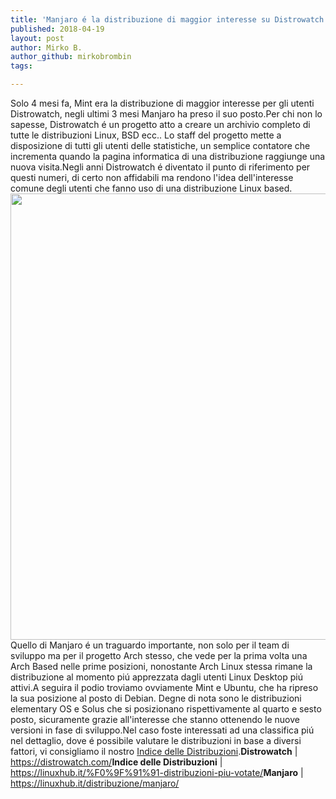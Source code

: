 ```yaml
---
title: 'Manjaro é la distribuzione di maggior interesse su Distrowatch'
published: 2018-04-19
layout: post
author: Mirko B.
author_github: mirkobrombin
tags:

---
```

Solo 4 mesi fa, Mint era la distribuzione di maggior interesse per gli utenti Distrowatch, negli ultimi 3 mesi Manjaro ha preso il suo posto.Per chi non lo sapesse, Distrowatch é un progetto atto a creare un archivio completo di tutte le distribuzioni Linux, BSD ecc.. Lo staff del progetto mette a disposizione di tutti gli utenti delle statistiche, un semplice contatore che incrementa quando la pagina informatica di una distribuzione raggiunge una nuova visita.Negli anni Distrowatch é diventato il punto di riferimento per questi numeri, di certo non affidabili ma rendono l'idea dell'interesse comune degli utenti che fanno uso di una distribuzione Linux based.<a href="https://linuxhub.it/wordpress/wp-content/uploads/2018/04/Screenshot-2018-04-19-at-13.48.04.png"><img class="aligncenter size-full wp-image-4555 size-full wp-image-380" src="https://linuxhub.it/wordpress/wp-content/uploads/2018/04/Screenshot-2018-04-19-at-13.48.04.png" alt="" width="1266" height="714" /></a>Quello di Manjaro é un traguardo importante, non solo per il team di sviluppo ma per il progetto Arch stesso, che vede per la prima volta una Arch Based nelle prime posizioni, nonostante Arch Linux stessa rimane la distribuzione al momento piú apprezzata dagli utenti Linux Desktop piú attivi.A seguira il podio troviamo ovviamente Mint e Ubuntu, che ha ripreso la sua posizione al posto di Debian. Degne di nota sono le distribuzioni elementary OS e Solus che si posizionano rispettivamente al quarto e sesto posto, sicuramente grazie all'interesse che stanno ottenendo le nuove versioni in fase di sviluppo.Nel caso foste interessati ad una classifica piú nel dettaglio, dove é possibile valutare le distribuzioni in base a diversi fattori, vi consigliamo il nostro <a href="https://linuxhub.it/%F0%9F%91%91-distribuzioni-piu-votate/">Indice delle Distribuzioni</a>.<strong>Distrowatch</strong> | <a href="https://distrowatch.com/">https://distrowatch.com/</a><strong>Indice delle Distribuzioni</strong> | <a href="https://linuxhub.it/%F0%9F%91%91-distribuzioni-piu-votate/">https://linuxhub.it/%F0%9F%91%91-distribuzioni-piu-votate/</a><strong>Manjaro</strong> | <a href="https://linuxhub.it/distribuzione/manjaro/">https://linuxhub.it/distribuzione/manjaro/</a>